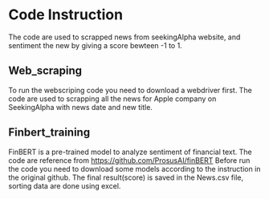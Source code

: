 
# Code Instruction
The code are used to scrapped news from seekingAlpha website, and sentiment the new by giving a score bewteen -1 to 1. 

## Web_scraping
 To run the webscriping code you need to download a webdriver first. 
 The code are used to scrapping all the news for Apple company on SeekingAlpha with news date and new title.

## Finbert_training
 FinBERT is a pre-trained model to analyze sentiment of financial text. 
 The code are reference from https://github.com/ProsusAI/finBERT
 Before run the code you need to download some models according to the instruction in the original github. 
 The final result(score) is saved in the News.csv file, sorting data are done using excel. 
